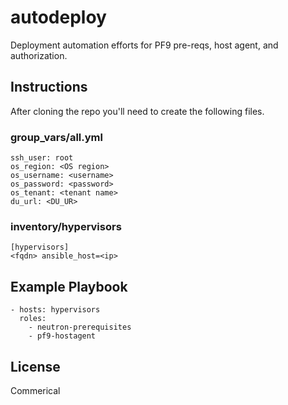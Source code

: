# autodeploy
Deployment automation efforts for PF9 pre-reqs, host agent, and authorization.

## Instructions

After cloning the repo you'll need to create the following files.

### group_vars/all.yml

    ssh_user: root
    os_region: <OS region>
    os_username: <username>
    os_password: <password>
    os_tenant: <tenant name>
    du_url: <DU_UR>

### inventory/hypervisors

    [hypervisors]
    <fqdn> ansible_host=<ip>

## Example Playbook

    - hosts: hypervisors
      roles:
        - neutron-prerequisites
        - pf9-hostagent

## License
Commerical

